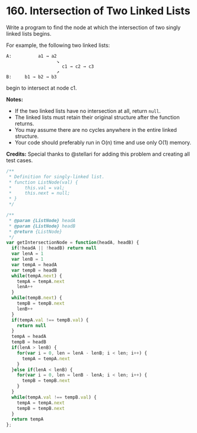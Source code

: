 # 160. Intersection of Two Linked Lists

Write a program to find the node at which the intersection of two singly linked lists begins.


For example, the following two linked lists:

```
A:          a1 → a2
                   ↘
                     c1 → c2 → c3
                   ↗            
B:     b1 → b2 → b3
```

begin to intersect at node c1.


**Notes:**

- If the two linked lists have no intersection at all, return `null`.
- The linked lists must retain their original structure after the function returns.
- You may assume there are no cycles anywhere in the entire linked structure.
- Your code should preferably run in O(n) time and use only O(1) memory.

**Credits:**
Special thanks to @stellari for adding this problem and creating all test cases.

```javascript
/**
 * Definition for singly-linked list.
 * function ListNode(val) {
 *     this.val = val;
 *     this.next = null;
 * }
 */

/**
 * @param {ListNode} headA
 * @param {ListNode} headB
 * @return {ListNode}
 */
var getIntersectionNode = function(headA, headB) {
  if(!headA || !headB) return null
  var lenA = 1
  var lenB = 1
  var tempA = headA
  var tempB = headB
  while(tempA.next) {
    tempA = tempA.next
    lenA++
  }
  while(tempB.next) {
    tempB = tempB.next
    lenB++
  }
  if(tempA.val !== tempB.val) {
    return null
  }
  tempA = headA
  tempB = headB
  if(lenA > lenB) {
    for(var i = 0, len = lenA - lenB; i < len; i++) {
      tempA = tempA.next
    }
  }else if(lenA < lenB) {
    for(var i = 0, len = lenB - lenA; i < len; i++) {
      tempB = tempB.next
    }
  }
  while(tempA.val !== tempB.val) {
    tempA = tempA.next
    tempB = tempB.next
  }
  return tempA
};
```
